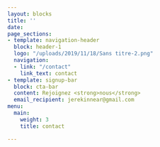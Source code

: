 ```yaml
---
layout: blocks
title: ''
date: 
page_sections:
- template: navigation-header
  block: header-1
  logo: "/uploads/2019/11/18/Sans titre-2.png"
  navigation:
  - link: "/contact"
    link_text: contact
- template: signup-bar
  block: cta-bar
  content: Rejoignez <strong>nous</strong>
  email_recipient: jerekinnear@gmail.com
menu:
  main:
    weight: 3
    title: contact

---
```

